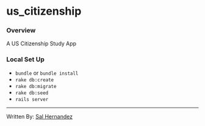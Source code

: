 # us_citizenship

### Overview
A US Citizenship Study App


### Local Set Up
* ```bundle``` or ```bundle install```
* ```rake db:create```
* ```rake db:migrate```
* ```rake db:seed```
* ```rails server```

---
Written By: [Sal Hernandez](https://twitter.com/clickclickonsal)
